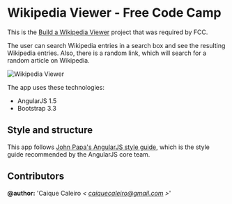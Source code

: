 # Wikipedia Viewer - Free Code Camp
This is the [Build a Wikipedia Viewer](https://www.freecodecamp.com/challenges/build-a-wikipedia-viewer)
project that was required by FCC.

The user can search Wikipedia entries in a search box and see the resulting Wikipedia entries. Also, there is a random link, which will
search for a random article on Wikipedia.         


![Wikipedia Viewer](img/gitHub/wikipedia-viewer)

The app uses these technologies:

* AngularJS 1.5
* Bootstrap 3.3

## Style and structure

This app follows [John Papa's AngularJS style guide](https://github.com/johnpapa/angular-styleguide),
which is the style guide recommended by the AngularJS core team.

## Contributors  

**@author:** 'Caique Caleiro *< [caiquecaleiro@gmail.com](mailto:caiquecaleiro@gmail.com) >*'   
